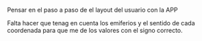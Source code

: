 Pensar en el paso a paso de el layout del usuario con la APP 

Falta hacer que tenag en cuenta los emiferios y el sentido de cada coordenada para que me de los valores con el signo correcto.